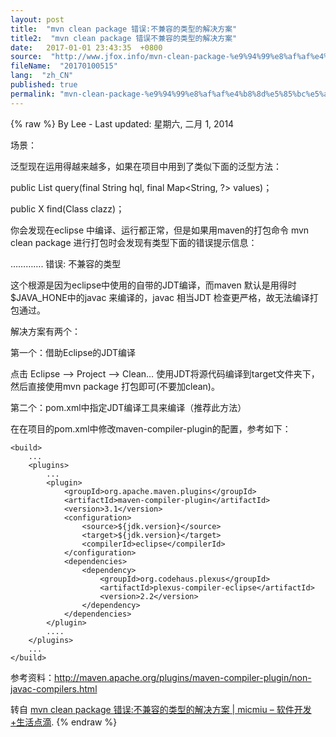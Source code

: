 ```yaml
---
layout: post
title:  "mvn clean package 错误:不兼容的类型的解决方案"
title2:  "mvn clean package 错误不兼容的类型的解决方案"
date:   2017-01-01 23:43:35  +0800
source:  "http://www.jfox.info/mvn-clean-package-%e9%94%99%e8%af%af%e4%b8%8d%e5%85%bc%e5%ae%b9%e7%9a%84%e7%b1%bb%e5%9e%8b%e7%9a%84%e8%a7%a3%e5%86%b3%e6%96%b9%e6%a1%88.html"
fileName:  "20170100515"
lang:  "zh_CN"
published: true
permalink: "mvn-clean-package-%e9%94%99%e8%af%af%e4%b8%8d%e5%85%bc%e5%ae%b9%e7%9a%84%e7%b1%bb%e5%9e%8b%e7%9a%84%e8%a7%a3%e5%86%b3%e6%96%b9%e6%a1%88.html"
---
```

{% raw %}
By Lee - Last updated: 星期六, 二月 1, 2014

场景：

泛型现在运用得越来越多，如果在项目中用到了类似下面的泛型方法：

public <X> List<X> query(final String hql, final Map<String, ?> values)；

public <X> X find(Class<X> clazz)；

你会发现在eclipse 中编译、运行都正常，但是如果用maven的打包命令 mvn clean package  进行打包时会发现有类型下面的错误提示信息：

 …………. 错误: 不兼容的类型

这个根源是因为eclipse中使用的自带的JDT编译，而maven 默认是用得时 $JAVA_HONE中的javac 来编译的，javac 相当JDT 检查更严格，故无法编译打包通过。

解决方案有两个：

第一个：借助Eclipse的JDT编译

点击 Eclipse –> Project –> Clean…  使用JDT将源代码编译到target文件夹下，然后直接使用mvn package 打包即可(不要加clean)。

第二个：pom.xml中指定JDT编译工具来编译（推荐此方法）

在在项目的pom.xml中修改maven-compiler-plugin的配置，参考如下：

    <build>
        ...
    	<plugins>
    	    ...
    		<plugin>
    			<groupId>org.apache.maven.plugins</groupId>
    			<artifactId>maven-compiler-plugin</artifactId>
    			<version>3.1</version>
    			<configuration>
    				<source>${jdk.version}</source>
    				<target>${jdk.version}</target>
    				<compilerId>eclipse</compilerId>
    			</configuration>
    			<dependencies>
    				<dependency>
    					<groupId>org.codehaus.plexus</groupId>
    					<artifactId>plexus-compiler-eclipse</artifactId>
    					<version>2.2</version>
    				</dependency>
    			</dependencies>
    		</plugin>
    		....
    	</plugins>
    	...
    </build>

参考资料：http://maven.apache.org/plugins/maven-compiler-plugin/non-javac-compilers.html

转自 [mvn clean package 错误:不兼容的类型的解决方案 | micmiu – 软件开发+生活点滴](http://www.jfox.info/go.php?url=http://www.micmiu.com/software/build/mvn-package-generics-compiles-error/).
{% endraw %}
